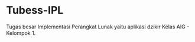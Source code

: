 # Tubess-IPL
Tugas besar Implementasi Perangkat Lunak yaitu aplikasi dzikir
Kelas AIG - Kelompok 1.
